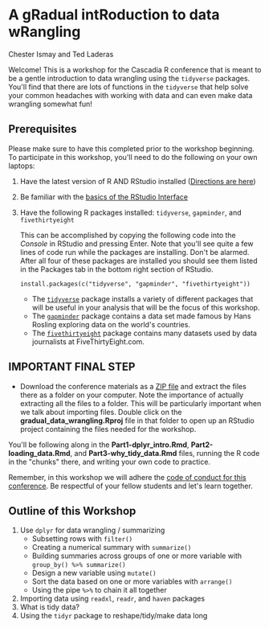 A gRadual intRoduction to data wRangling
================
Chester Ismay and Ted Laderas

Welcome! This is a workshop for the Cascadia R conference that is meant to be a gentle introduction to data wrangling using the `tidyverse` packages. You'll find that there are lots of functions in the `tidyverse` that help solve your common headaches with working with data and can even make data wrangling somewhat fun!

Prerequisites
-------------

Please make sure to have this completed prior to the workshop beginning. To participate in this workshop, you'll need to do the following on your own laptops:

1.  Have the latest version of R AND RStudio installed ([Directions are here](http://moderndive.netlify.com/2-getting-started.html#what-are-r-and-rstudio))
2.  Be familiar with the [basics of the RStudio Interface](https://ismayc.github.io/rbasics-book/3-rstudiobasics.html#rstudio-layout)
3.  Have the following R packages installed: `tidyverse`, `gapminder`, and `fivethirtyeight`

    This can be accomplished by copying the following code into the *Console* in RStudio and pressing Enter. Note that you'll see quite a few lines of code run while the packages are installing. Don't be alarmed. After all four of these packages are installed you should see them listed in the Packages tab in the bottom right section of RStudio.

        install.packages(c("tidyverse", "gapminder", "fivethirtyeight"))

    -   The [`tidyverse`](http://tidyverse.tidyverse.org/) package installs a variety of different packages that will be useful in your analysis that will be the focus of this workshop.
    -   The [`gapminder`](https://github.com/jennybc/gapminder/blob/master/README.md) package contains a data set made famous by Hans Rosling exploring data on the world's countries.
    -   The [`fivethirtyeight`](http://fivethirtyeight-r.netlify.com/) package contains many datasets used by data journalists at FiveThirtyEight.com.

IMPORTANT FINAL STEP
--------------------

-   Download the conference materials as a [ZIP file](https://github.com/tidyverse-intro/gradual_data_wrangling/archive/master.zip) and extract the files there as a folder on your computer. Note the importance of actually extracting all the files to a folder. This will be particularly important when we talk about importing files. Double click on the **gradual\_data\_wrangling.Rproj** file in that folder to open up an RStudio project containing the files needed for the workshop.

You'll be following along in the **Part1-dplyr_intro.Rmd**, **Part2-loading_data.Rmd**, and **Part3-why_tidy_data.Rmd** files, running the R code in the "chunks" there, and writing your own code to practice.

Remember, in this workshop we will adhere the [code of conduct for this conference](https://cascadiarconf.com/coc/). Be respectful of your fellow students and let's learn together.

Outline of this Workshop
------------------------

1.  Use `dplyr` for data wrangling / summarizing
    -   Subsetting rows with `filter()`
    -   Creating a numerical summary with `summarize()`
    -   Building summaries across groups of one or more variable with `group_by() %>% summarize()`
    -   Design a new variable using `mutate()`
    -   Sort the data based on one or more variables with `arrange()`
    -   Using the pipe `%>%` to chain it all together
2.  Importing data using `readxl`, `readr`, and `haven` packages
3.  What is tidy data?
4.  Using the `tidyr` package to reshape/tidy/make data long
